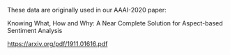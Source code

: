 These data are originally used in our AAAI-2020 paper:

Knowing What, How and Why: A Near Complete Solution for Aspect-based Sentiment Analysis

https://arxiv.org/pdf/1911.01616.pdf

